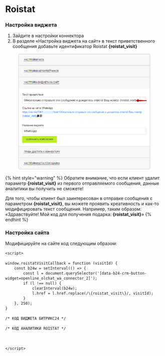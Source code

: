 # Roistat

### Настройка виджета

1. Зайдите в настройки коннектора
2. В разделе «Настройка виджета на сайт» в текст приветственного сообщения  добавьте идентификатор Roistat **{roistat\_visit}**

<figure><img src="../.gitbook/assets/image (503).png" alt=""><figcaption></figcaption></figure>

{% hint style="warning" %}
Обратите внимание, что если клиент удалит параметр **{roistat\_visit}** из первого отправляемого сообщения, данные аналитики вы получить не сможете!

Для того, чтобы клиент был заинтересован в отправке сообщения с параметром **{roistat\_visit}**, вы можете проявить креативность и как-то модифицировать текст сообщения. Например, таким образом: «Здравствуйте! Мой код для получения подарка: **{roistat\_visit}**»
{% endhint %}

### Настройка сайта

Модифицируйте на сайте код следующим образом:

```
<script>

window.roistatVisitCallback = function (visitId) {
    const b24w = setInterval(() => {
        const l = document.querySelector('[data-b24-crm-button-widget=openline_olchat_wa_connector_2]');
        if (l !== null) {
            clearInterval(b24w);
            l.href = l.href.replace(/\{roistat_visit\}/, visitId);
        }
    }, 250);
}

/* КОД ВИДЖЕТА БИТРИКС24 */

/* КОД АНАЛИТИКИ ROISTAT */



</script>
```
